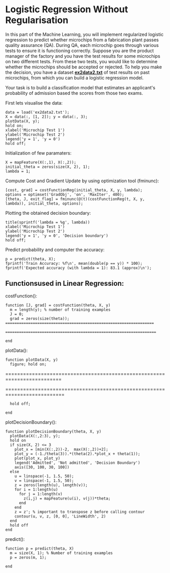 # Logistic Regression Without Regularisation

In this part of the Machine Learning, you will implement regularized logistic regression to predict whether microchips from a fabrication plant passes quality assurance (QA). During QA, each microchip goes through various tests to ensure it is functioning correctly. Suppose you are the product manager of the factory and you have the test results for some microchips on two different tests. From these two tests, you would like to determine whether the microchips should be accepted or rejected. To help you make the decision, you have a dataset [**ex2data2.txt**]() of test results on past microchips, from which you can build a logistic regression model.

Your task is to build a classification model that estimates an applicant's probability of admission based the scores from those two exams.

First lets visualise the data:

    data = load('ex2data2.txt');
    X = data(:, [1, 2]); y = data(:, 3);
    plotData(X, y);
    hold on;
    xlabel('Microchip Test 1')
    ylabel('Microchip Test 2')
    legend('y = 1', 'y = 0')
    hold off;

Initialization of few paramaters:

    X = mapFeature(X(:,1), X(:,2));
    initial_theta = zeros(size(X, 2), 1);
    lambda = 1;

Compute Cost and Gradient Update by using optimization tool (fminunc):

    [cost, grad] = costFunctionReg(initial_theta, X, y, lambda);
    options = optimset('GradObj', 'on', 'MaxIter', 400);
    [theta, J, exit_flag] = fminunc(@(t)(costFunctionReg(t, X, y, lambda)), initial_theta, options);
        
Plotting the obtained decision boundary:

    title(sprintf('lambda = %g', lambda))
    xlabel('Microchip Test 1')
    ylabel('Microchip Test 2')
    legend('y = 1', 'y = 0', 'Decision boundary')
    hold off;
    
Predict probability and computer the accuracy:

    p = predict(theta, X);
    fprintf('Train Accuracy: %f\n', mean(double(p == y)) * 100);
    fprintf('Expected accuracy (with lambda = 1): 83.1 (approx)\n');

##  Functionsused in Linear Regression:

costFunction():

    function [J, grad] = costFunction(theta, X, y)
      m = length(y); % number of training examples
      J = 0;
      grad = zeros(size(theta));
    =================================================================
    
    ==================================================================
    
    end
    
plotData():

    function plotData(X, y)
      figure; hold on;
=========================================================================

==========================================================================

      hold off;

    end
    
plotDecisionBoundary():

    function plotDecisionBoundary(theta, X, y)
      plotData(X(:,2:3), y);
      hold on
      if size(X, 2) <= 3
        plot_x = [min(X(:,2))-2,  max(X(:,2))+2];
        plot_y = (-1./theta(3)).*(theta(2).*plot_x + theta(1));
        plot(plot_x, plot_y)
        legend('Admitted', 'Not admitted', 'Decision Boundary')
        axis([30, 100, 30, 100])
      else
        u = linspace(-1, 1.5, 50);
        v = linspace(-1, 1.5, 50);
        z = zeros(length(u), length(v));
        for i = 1:length(u)
          for j = 1:length(v)
            z(i,j) = mapFeature(u(i), v(j))*theta;
          end
        end
        z = z'; % important to transpose z before calling contour
        contour(u, v, z, [0, 0], 'LineWidth', 2)
      end
      hold off
    end
    
predict():

    function p = predict(theta, X)
      m = size(X, 1); % Number of training examples
      p = zeros(m, 1);
      
    end
